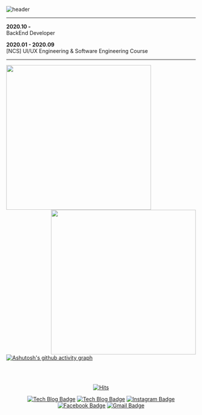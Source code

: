 ![header](https://capsule-render.vercel.app/api?type=Waving&color=timeGradient&height=300&section=header&text=HI!👋%20I%20AM%20HEONIL!&fontSize=48)

-----

**2020.10 -**  
BackEnd Developer

**2020.01 - 2020.09**  
[NCS] UI/UX Engineering & Software Engineering Course

-----


<div align=center>
    <a href="https://github.com/anuraghazra/github-readme-stats" title="Go to Source">
      <img align="left" width=385 src="https://github-readme-stats.vercel.app/api?username=iamheonil&show_icons=true&theme=dark&hide_border=true&bg_color=151515&icon_color=ffffff&text_color=ffffff&title_color=00e6fe" />
    </a>
    <a href="https://git.io/streak-stats" title="Go to Source">
      <img align="right" width=385 src="http://github-readme-streak-stats.herokuapp.com?user=iamheonil&hide_border=true&theme=black-ice" alt="" />
    </a>
  </div>

<br><br><br><br><br><br><br><br>



[![Ashutosh's github activity graph](https://activity-graph.herokuapp.com/graph?username=iamheonil&theme=react-dark)](https://github.com/ashutosh00710/github-readme-activity-graph)

<br>

<div align="center"> 

<br>

[![Hits](https://hits.seeyoufarm.com/api/count/incr/badge.svg?url=https%3A%2F%2Fgithub.com%2Fiamheonil%2Fhit-counter&count_bg=%5bcdec&title_bg=%23000000&icon=&icon_color=%232B2929&title=hits&edge_flat=false)](https://github.com/iamheonil)

[![Tech Blog Badge](http://img.shields.io/badge/-Tech%20blog-black?style=flat-square&logo=github&link=https://iamheonil.github.io/)](https://iamheonil.github.io/)
[![Tech Blog Badge](http://img.shields.io/badge/-Tistory%20blog-yellow?style=flat-square&link=https://heonil.tistory.com/)](https://heonil.tistory.com/)
[![Instagram Badge](https://img.shields.io/badge/-Instagram-dd2a7b?style=flat-square&logo=instagram&logoColor=white&link=https://instagram.com/he0nil/)](https://instagram.com/he0nil/)
[![Facebook Badge](https://img.shields.io/badge/-Facebook-1877f2?style=flat-square&logo=facebook&logoColor=white&link=https://www.facebook.com/heonil)](https://www.facebook.com/heonil)
[![Gmail Badge](https://img.shields.io/badge/-Gmail-d14836?style=flat-square&logo=Gmail&logoColor=white&link=mailto:iamheonil@gmail.com)](mailto:iamheonil@gmail.com)
  
</div>

<br>

<!--
**iamheonil/iamheonil** is a ✨ _special_ ✨ repository because its `README.md` (this file) appears on your GitHub profile.

Here are some ideas to get you started:

- 🔭 I’m currently working on ...
- 🌱 I’m currently learning ...
- 👯 I’m looking to collaborate on ...
- 🤔 I’m looking for help with ...
- 💬 Ask me about ...
- 📫 How to reach me: ...
- 😄 Pronouns: ...
- ⚡ Fun fact: ...

크흠.. 가끔씩의 야근크리로 Readme만 수정되는 기이한 현상이 발생할 수도 있습니다..!
-->
